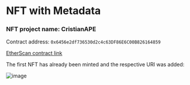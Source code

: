 # NFT with Metadata

### NFT project name: CristianAPE

Contract address: `0x6456e2df736530d2c4c63DF86E6C00B826164859`

<a href="https://goerli.etherscan.io/address/0x6456e2df736530d2c4c63df86e6c00b826164859">EtherScan contract link</a>

The first NFT has already been minted and the respective URI was added:

![image](https://user-images.githubusercontent.com/102038261/201514863-1cd54fd3-a52b-4de6-bba4-6c0bb66838dc.png)
